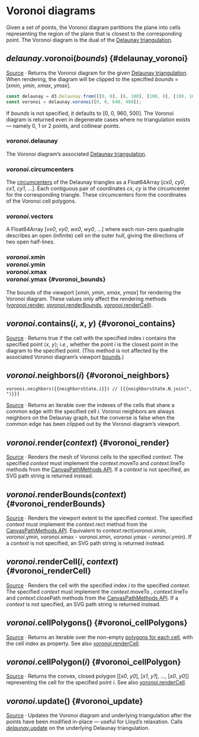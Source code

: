 <script setup>

import * as Plot from "@observablehq/plot";
import * as d3 from "d3";
import {shallowRef} from "vue";
import PlotRender from "../components/PlotRender.js";

const random = d3.randomNormal.source(d3.randomLcg(42))();
const points = Array.from({length: 1000}, () => [random(), random()]);
const neighborsState = shallowRef({i: -1, N: []});

</script>

# Voronoi diagrams

<PlotRender defer :options='{
  axis: null,
  width: 688,
  height: 688,
  x: {domain: [-4, 3.5]},
  y: {domain: [-3, 3.5]},
  marks: [
    Plot.dot(points, {r: 2, fill: "currentColor"}),
    Plot.voronoiMesh(points, {strokeOpacity: 0.3})
  ]
}' />

Given a set of points, the Voronoi diagram partitions the plane into cells representing the region of the plane that is closest to the corresponding point. The Voronoi diagram is the dual of the [Delaunay triangulation](./delaunay.md).

## *delaunay*.voronoi(*bounds*) {#delaunay_voronoi}

[Source](https://github.com/d3/d3-delaunay/blob/main/src/delaunay.js) · Returns the Voronoi diagram for the given [Delaunay triangulation](./delaunay.md). When rendering, the diagram will be clipped to the specified *bounds* = [*xmin*, *ymin*, *xmax*, *ymax*].

```js
const delaunay = d3.Delaunay.from([[0, 0], [0, 100], [100, 0], [100, 100]]);
const voronoi = delaunay.voronoi([0, 0, 640, 480]);
```

If *bounds* is not specified, it defaults to [0, 0, 960, 500]. The Voronoi diagram is returned even in degenerate cases where no triangulation exists — namely 0, 1 or 2 points, and collinear points.

### *voronoi*.delaunay

The Voronoi diagram’s associated [Delaunay triangulation](#delaunay).

### *voronoi*.circumcenters

The [circumcenters](http://mathworld.wolfram.com/Circumcenter.html) of the Delaunay triangles as a Float64Array [*cx0*, *cy0*, *cx1*, *cy1*, …]. Each contiguous pair of coordinates *cx*, *cy* is the circumcenter for the corresponding triangle. These circumcenters form the coordinates of the Voronoi cell polygons.

### *voronoi*.vectors

A Float64Array [*vx0*, *vy0*, *wx0*, *wy0*, …] where each non-zero quadruple describes an open (infinite) cell on the outer hull, giving the directions of two open half-lines.

### *voronoi*.xmin<br>*voronoi*.ymin<br>*voronoi*.xmax<br>*voronoi*.ymax {#voronoi_bounds}

The bounds of the viewport [*xmin*, *ymin*, *xmax*, *ymax*] for rendering the Voronoi diagram. These values only affect the rendering methods ([*voronoi*.render](#voronoi_render), [*voronoi*.renderBounds](#voronoi_renderBounds), [*voronoi*.renderCell](#voronoi_renderCell)).

## *voronoi*.contains(*i*, *x*, *y*) {#voronoi_contains}

[Source](https://github.com/d3/d3-delaunay/blob/main/src/cell.js) · Returns true if the cell with the specified index *i* contains the specified point ⟨*x*, *y*⟩; *i.e.*, whether the point *i* is the closest point in the diagram to the specified point. (This method is not affected by the associated Voronoi diagram’s viewport [bounds](#voronoi_bounds).)

## *voronoi*.neighbors(*i*) {#voronoi_neighbors}

<PlotRender defer v-once :options='{
  axis: null,
  width: 688,
  height: 688,
  x: {domain: [-4, 3.5]},
  y: {domain: [-3, 3.5]},
  marks: [
    Plot.dot(points, {r: 2, fill: "currentColor"}),
    Plot.voronoiMesh(points, {strokeOpacity: 0.3}),
    Plot.link(points, {
      x1: (d) => d[0],
      y1: (d) => d[1],
      x2: (d) => d[0],
      y2: (d) => d[1],
      stroke: "red",
      strokeWidth: 2,
      markerStart: "dot",
      markerEnd: "arrow",
      render(index, scales, values, dimensions, context, next) {
        const {x1: X, y1: Y} = values;
        const delaunay = d3.Delaunay.from(points, (d, i) => X[i], (d, i) => Y[i]);
        const voronoi = delaunay.voronoi([0, 0, dimensions.width, dimensions.height]);
        function update(x, y) {
          const i = delaunay.find(x, y);
          const N = Array.from(voronoi.neighbors(i));
          neighborsState = {i, N};
          return next(
            d3.range(N.length),
            scales,
            {
              x1: N.map(() => X[i]),
              x2: N.map((j) => X[j]),
              y1: N.map(() => Y[i]),
              y2: N.map((j) => Y[j])
            },
            dimensions,
            context
          );
        }
        let line = update(0, 0);
        context.ownerSVGElement.addEventListener("pointermove", (event) => {
          const [x, y] = d3.pointer(event);
          const newline = update(Math.round(x), Math.round(y));
          line.replaceWith(newline);
          line = newline;
        });
        return line;
      }
    }),
  ]
}' />

```js-vue
voronoi.neighbors({{neighborsState.i}}) // [{{neighborsState.N.join(", ")}}]
```

[Source](https://github.com/d3/d3-delaunay/blob/main/src/voronoi.js) · Returns an iterable over the indexes of the cells that share a common edge with the specified cell *i*. Voronoi neighbors are always neighbors on the Delaunay graph, but the converse is false when the common edge has been clipped out by the Voronoi diagram’s viewport.

## *voronoi*.render(*context*) {#voronoi_render}

<PlotRender defer :options='{
  axis: null,
  width: 688,
  height: 688,
  x: {domain: [-4, 3.5]},
  y: {domain: [-3, 3.5]},
  marks: [
    Plot.dot(points, {r: 2, fill: "currentColor"}),
    Plot.voronoiMesh(points, {strokeOpacity: 1})
  ]
}' />

[Source](https://github.com/d3/d3-delaunay/blob/main/src/voronoi.js) · Renders the mesh of Voronoi cells to the specified *context*. The specified *context* must implement the *context*.moveTo and *context*.lineTo methods from the [CanvasPathMethods API](https://www.w3.org/TR/2dcontext/#canvaspathmethods). If a *context* is not specified, an SVG path string is returned instead.

## *voronoi*.renderBounds(*context*) {#voronoi_renderBounds}

<PlotRender defer :options='{
  axis: null,
  width: 688,
  height: 688,
  x: {domain: [-4, 3.5]},
  y: {domain: [-3, 3.5]},
  marks: [
    Plot.dot(points, {r: 2, fill: "currentColor", clip: true}),
    Plot.frame()
  ]
}' />

[Source](https://github.com/d3/d3-delaunay/blob/main/src/voronoi.js) · Renders the viewport extent to the specified *context*. The specified *context* must implement the *context*.rect method from the [CanvasPathMethods API](https://www.w3.org/TR/2dcontext/#canvaspathmethods). Equivalent to *context*.rect(*voronoi*.xmin, *voronoi*.ymin, *voronoi*.xmax - *voronoi*.xmin, *voronoi*.ymax - *voronoi*.ymin). If a *context* is not specified, an SVG path string is returned instead.

## *voronoi*.renderCell(*i*, *context*) {#voronoi_renderCell}

<PlotRender defer :options='{
  style: {overflow: "hidden"},
  axis: null,
  width: 688,
  height: 688,
  x: {domain: [-4, 3.5]},
  y: {domain: [-3, 3.5]},
  color: {scheme: $dark ? "turbo" : "orrd"},
  marks: [
    Plot.voronoi(Array.from(d3.union(d3.Delaunay.from(points).triangles), (i) => points[i]), {fill: (d, i) => -i}),
    Plot.dot(points, {r: 2, fill: "black"}),
    Plot.voronoiMesh(points, {stroke: "black", strokeOpacity: 1}),
    Plot.frame({stroke: "black"}),
  ]
}' />

[Source](https://github.com/d3/d3-delaunay/blob/main/src/voronoi.js) · Renders the cell with the specified index *i* to the specified *context*. The specified *context* must implement the *context*.moveTo , *context*.lineTo and *context*.closePath methods from the [CanvasPathMethods API](https://www.w3.org/TR/2dcontext/#canvaspathmethods). If a *context* is not specified, an SVG path string is returned instead.

## *voronoi*.cellPolygons() {#voronoi_cellPolygons}

[Source](https://github.com/d3/d3-delaunay/blob/main/src/voronoi.js) · Returns an iterable over the non-empty [polygons for each cell](#voronoi_cellPolygon), with the cell index as property. See also [*voronoi*.renderCell](#voronoi_renderCell).

## *voronoi*.cellPolygon(*i*) {#voronoi_cellPolygon}

[Source](https://github.com/d3/d3-delaunay/blob/main/src/voronoi.js) · Returns the convex, closed polygon [[*x0*, *y0*], [*x1*, *y1*], …, [*x0*, *y0*]] representing the cell for the specified point *i*. See also [*voronoi*.renderCell](#voronoi_renderCell).

## *voronoi*.update() {#voronoi_update}

[Source](https://github.com/d3/d3-delaunay/blob/main/src/voronoi.js) · Updates the Voronoi diagram and underlying triangulation after the points have been modified in-place — useful for Lloyd’s relaxation. Calls [*delaunay*.update](./delaunay.md#delaunay_update) on the underlying Delaunay triangulation.
